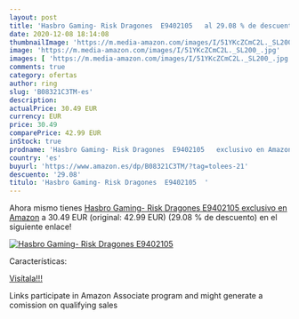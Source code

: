 ```yaml
---
layout: post
title: 'Hasbro Gaming- Risk Dragones  E9402105   al 29.08 % de descuento'
date: 2020-12-08 18:14:08
thumbnailImage: 'https://m.media-amazon.com/images/I/51YKcZCmC2L._SL200_.jpg'
image: 'https://m.media-amazon.com/images/I/51YKcZCmC2L._SL200_.jpg'
images: [ 'https://m.media-amazon.com/images/I/51YKcZCmC2L._SL200_.jpg' ]
comments: true
category: ofertas
author: ring
slug: 'B08321C3TM-es'
description:
actualPrice: 30.49 EUR
currency: EUR
price: 30.49
comparePrice: 42.99 EUR
inStock: true
prodname: 'Hasbro Gaming- Risk Dragones  E9402105   exclusivo en Amazon'
country: 'es'
buyurl: 'https://www.amazon.es/dp/B08321C3TM/?tag=tolees-21'
descuento: '29.08'
titulo: 'Hasbro Gaming- Risk Dragones  E9402105  '
---
```


Ahora mismo tienes [Hasbro Gaming- Risk Dragones  E9402105   exclusivo en Amazon](https://www.amazon.es/dp/B08321C3TM/?tag=tolees-21) a 30.49 EUR (original: 42.99 EUR) (29.08 %  de descuento) en el siguiente enlace!

[![Hasbro Gaming- Risk Dragones  E9402105  ](https://m.media-amazon.com/images/I/51YKcZCmC2L._SL200_.jpg)](https://www.amazon.es/dp/B08321C3TM/?tag=tolees-21)

Características:


[Visítala!!!](https://www.amazon.es/dp/B08321C3TM/?tag=tolees-21)

Links participate in Amazon Associate program and might generate a comission on qualifying sales
